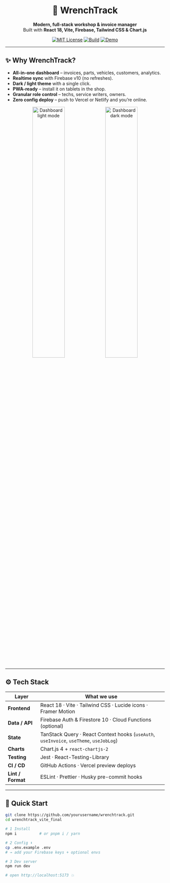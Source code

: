 <div align="center">

# 🚀 WrenchTrack

**Modern, full-stack workshop & invoice manager**  
Built with **React 18, Vite, Firebase, Tailwind CSS & Chart.js**  

[![MIT License](https://img.shields.io/badge/license-MIT-blue.svg)](#-license)
[![Build](https://img.shields.io/github/actions/workflow/status/KnownApo/wrenchtrack/ci.yml?label=build)]([npm-publish-github-packages.yml](https://github.com/KnownApo/wrenchtrack_vite_final/actions/workflows/npm-publish-github-packages.yml))
[![Demo](https://img.shields.io/badge/demo-live-green?logo=vercel)](https://wrenchtrack.vercel.app)

</div>

---

## ✨ Why WrenchTrack?

* **All-in-one dashboard** – invoices, parts, vehicles, customers, analytics.
* **Realtime sync** with Firebase v10 (no refreshes).
* **Dark / light theme** with a single click.
* **PWA-ready** – install it on tablets in the shop.
* **Granular role control** – techs, service writers, owners.
* **Zero config deploy** – push to Vercel or Netlify and you’re online.

<p align="center">
  <img src="docs/readme/dashboard-light.png" width="45%" alt="Dashboard light mode"/>
  <img src="docs/readme/dashboard-dark.png" width="45%" alt="Dashboard dark mode"/>
</p>

---

## ⚙️ Tech Stack

| Layer            | What we use                                |
|------------------|--------------------------------------------|
| **Frontend**     | React 18 · Vite · Tailwind CSS · Lucide icons · Framer Motion |
| **Data / API**   | Firebase Auth & Firestore 10 · Cloud Functions (optional) |
| **State**        | TanStack Query · React Context hooks (`useAuth`, `useInvoice`, `useTheme`, `useJobLog`) |
| **Charts**       | Chart.js 4 + `react-chartjs-2` |
| **Testing**      | Jest · React-Testing-Library |
| **CI / CD**      | GitHub Actions · Vercel preview deploys |
| **Lint / Format**| ESLint · Prettier · Husky pre-commit hooks |

---

## 🚀 Quick Start

```bash
git clone https://github.com/yourusername/wrenchtrack.git
cd wrenchtrack_vite_final

# 1 Install
npm i          # or pnpm i / yarn

# 2 Config ⬇
cp .env.example .env
# → add your Firebase keys + optional envs

# 3 Dev server
npm run dev

# open http://localhost:5173 💥
